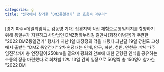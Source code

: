 ```yaml
---
categories: g
title: "전국에서 참가한 ‘DMZ통일걷기’ 큰 호응속 마무리"
---
```

[경기 파주=데일리임팩트 김동영 기자] 접경지역 직접 체험으로 통일의지를 함양하기 위해 통일부가 지원하고 사단법인 DMZ평화누리길 길만사(회장 이병관)가 주관한 "2022 DMZ통일걷기" 행사가 지난 1일 대장정의 막을 내렸다.지난달 19일 강원도 고성에서 출발한 "DMZ 통일걷기" 3차 원정대는 인제, 양구, 화천, 철원, 연천을 거쳐 파주 임진각까지 총 연장길이 250km을 걸으며 평화와 안보에 대한 균형된 인식을 공유하는 소통의 장을 마련했다.각 회차별 12박 13일 간의 일정으로 50명씩 총 150명이 참가한 "2022 DM